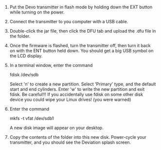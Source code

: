 <ol>
<p><li> Put the Devo transmitter in flash mode by holding down the EXT button while turning on the power.

<p><li> Connect the transmitter to you computer with a USB cable.

<p><li> Double-click the jar file, then click the DFU tab and upload the .dfu file in the folder. 

<p><li> Once the firmware is flashed, turn the transmitter off, then turn it back on with the ENT button held down.
You should get a big USB symbol on the LCD display.

<p><li> In a terminal window, enter the command

  fdisk /dev/sdb

Select 'n' to create a new partition. Select 'Primary' type, and the default start and end cylinders. Enter 'w' to write the new partition and exit fdisk. Be careful!!! If you accidentally use fdisk on some other disk device you could wipe your Linux drives! (you were warned)

<p><li> Enter the command 

  mkfs -t vfat /dev/sdb1

A new disk image will appear on your desktop.

<p><li> Copy the contents of the folder into this new disk.  Power-cycle your transmitter, and you should see the Deviation splash screen.
</ol>
